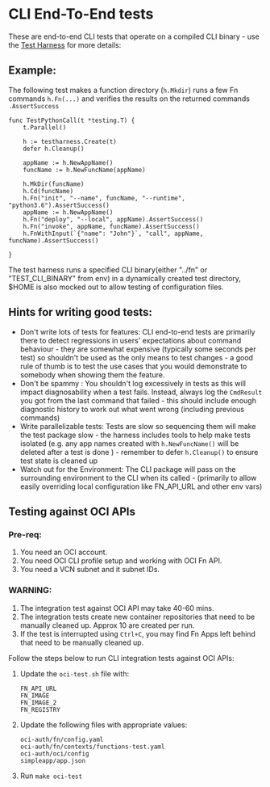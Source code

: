 # CLI End-To-End tests


These are end-to-end CLI tests that operate on a compiled CLI binary  - use the [Test Harness](../testharness/harness.go) for more details:


## Example:

The following test makes a function directory (`h.Mkdir`)  runs a few Fn commands `h.Fn(...)` and verifies the results on the returned commands `.AssertSuccess`

```
func TestPythonCall(t *testing.T) {
	t.Parallel()

	h := testharness.Create(t)
	defer h.Cleanup()

	appName := h.NewAppName()
	funcName := h.NewFuncName(appName)

	h.MkDir(funcName)
	h.Cd(funcName)
	h.Fn("init", "--name", funcName, "--runtime", "python3.6").AssertSuccess()
	appName := h.NewAppName()
	h.Fn("deploy", "--local", appName).AssertSuccess()
	h.Fn("invoke", appName, funcName).AssertSuccess()
	h.FnWithInput(`{"name": "John"}`, "call", appName, funcName).AssertSuccess()

}
```

The test harness runs a specified CLI  binary(either "../fn" or "TEST_CLI_BINARY" from env) in a dynamically created test directory, $HOME is also mocked out to allow testing of configuration files.

## Hints for writing good tests:

* Don't write lots of tests for features: CLI end-to-end tests are primarily there to detect regressions in users' expectations about command behaviour - they are somewhat expensive (typically some seconds per test) so shouldn't be used as the only means to test changes - a good rule of thumb is to test the use cases that you would demonstrate to somebody when showing them the feature.
* Don't be spammy : You shouldn't log excessively in tests as this will impact diagnosability when a test fails.  Instead, always log the `CmdResult` you got from the last command that failed - this should include enough diagnostic history to work out what went wrong (including previous commands)
* Write parallelizable tests: Tests are slow so sequencing them will make the test package slow - the harness includes tools to help make tests isolated (e.g. any app names created with `h.NewFuncName()` will be deleted after a test is done )  - remember to defer `h.Cleanup()` to ensure test state is cleaned up
* Watch out for the Environment: The CLI package will pass on the surrounding environment to the CLI when its called - (primarily to allow easily overriding local  configuration like FN_API_URL and other env vars)

## Testing against OCI APIs ##

### Pre-req: #### 
1. You need an OCI account.
2. You need OCI CLI profile setup and working with OCI Fn API. 
3. You need a VCN subnet and it subnet IDs.

### WARNING: ####
1. The integration test against OCI API may take 40-60 mins.
2. The integration tests create new container repositories that need to be manually cleaned up. Approx 10 are created per run.
3. If the test is interrupted using `Ctrl+C`, you may find Fn Apps left behind that need to be manually cleaned up.

Follow the steps below to run CLI integration tests against OCI APIs:

1. Update the `oci-test.sh` file with:
    ```
    FN_API_URL
    FN_IMAGE
    FN_IMAGE_2
    FN_REGISTRY
    ```
2. Update the following files with appropriate values: 
    ```
    oci-auth/fn/config.yaml
    oci-auth/fn/contexts/functions-test.yaml
    oci-auth/oci/config
    simpleapp/app.json
    ```

3. Run `make oci-test`